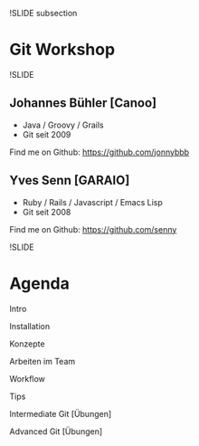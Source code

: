 !SLIDE subsection
# Git Workshop #

!SLIDE
## Johannes Bühler [Canoo] ##
* Java / Groovy / Grails
* Git seit 2009

Find me on Github: https://github.com/jonnybbb

## Yves Senn [GARAIO] ##
* Ruby / Rails / Javascript / Emacs Lisp
* Git seit 2008

Find me on Github: https://github.com/senny

!SLIDE
# Agenda #

Intro

Installation

Konzepte

Arbeiten im Team

Workflow

Tips

Intermediate Git [Übungen]

Advanced Git [Übungen]
